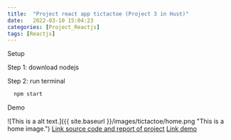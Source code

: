 ```yaml
---
title:  "Project react app tictactoe (Project 3 in Hust)"
date:   2022-03-10 15:04:23
categories: [Project_Reactjs]
tags: [Reactjs]
---
```

Setup

Step 1: download nodejs

Step 2: run terminal 

``` ruby
  npm start
```
Demo

![This is a alt text.]({{ site.baseurl }}/images/tictactoe/home.png "This is a home image.")
[Link source code and report of project][link]
[Link demo][demo]

[link]:      https://github.com/thuongx1bg/react_app_tictactoe
[demo]: https://thuongx1bg.github.io/react_app_tictactoe/
